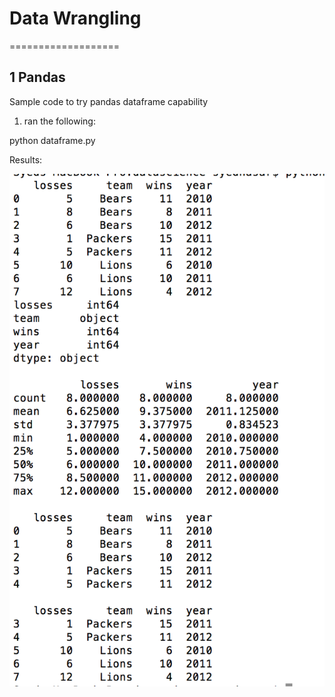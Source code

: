 # Data Wrangling
===================

## 1 Pandas

Sample code to try pandas dataframe capability

1. ran the following:

python dataframe.py 

Results:

![image](wrangling_result_1.png)
